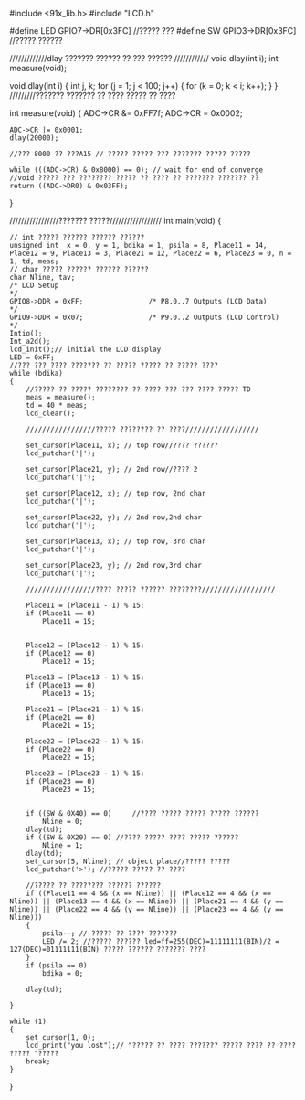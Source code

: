 #include <91x_lib.h>
#include "LCD.h"



#define   LED GPIO7->DR[0x3FC] //????? ???
#define   SW GPIO3->DR[0x3FC] //????? ??????


/////////////dlay  ??????? ?????? ?? ??? ?????? ////////////
void dlay(int i);
int measure(void);

void dlay(int i)
{
	int j, k;
	for (j = 1; j < 100; j++)
	{
		for (k = 0; k < i; k++);
	}
}
/////////??????? ??????? ?? ???? ????? ?? ????

int measure(void)
{
	ADC->CR &= 0xFF7f;
	ADC->CR = 0x0002;

	ADC->CR |= 0x0001;
	dlay(20000);

	//??? 8000 ?? ???A15 // ????? ????? ??? ??????? ????? ?????

	while (((ADC->CR) & 0x8000) == 0); // wait for end of converge
	//void ????? ??? ???????? ????? ?? ???? ?? ??????? ??????? ??
	return ((ADC->DR0) & 0x03FF);
}

/////////////////??????? ?????//////////////////
int main(void)
{

	// int ????? ?????? ?????? ??????
	unsigned int  x = 0, y = 1, bdika = 1, psila = 8, Place11 = 14, Place12 = 9, Place13 = 3, Place21 = 12, Place22 = 6, Place23 = 0, n = 1, td, meas;
	// char ????? ?????? ?????? ??????
	char Nline, tav;
	/* LCD Setup                                                                */
	GPIO8->DDR = 0xFF;                /* P8.0..7 Outputs (LCD Data)       */
	GPIO9->DDR = 0x07;                /* P9.0..2 Outputs (LCD Control)    */
	Intio();
	Int_a2d();
	lcd_init();// initial the LCD display
	LED = 0xFF;
	//??? ??? ???? ??????? ?? ????? ????? ?? ????? ????
	while (bdika)
	{
		//????? ?? ????? ???????? ?? ???? ??? ??? ???? ????? TD
		meas = measure();
		td = 40 * meas;
		lcd_clear();

		/////////////////????? ???????? ?? ????//////////////////

		set_cursor(Place11, x); // top row//???? ??????
		lcd_putchar('|');

		set_cursor(Place21, y); // 2nd row//???? 2
		lcd_putchar('|');

		set_cursor(Place12, x); // top row, 2nd char
		lcd_putchar('|');

		set_cursor(Place22, y); // 2nd row,2nd char
		lcd_putchar('|');

		set_cursor(Place13, x); // top row, 3rd char
		lcd_putchar('|');

		set_cursor(Place23, y); // 2nd row,3rd char
		lcd_putchar('|');

		/////////////////???? ????? ?????? ????????//////////////////

		Place11 = (Place11 - 1) % 15;
		if (Place11 == 0)
			Place11 = 15;


		Place12 = (Place12 - 1) % 15;
		if (Place12 == 0)
			Place12 = 15;

		Place13 = (Place13 - 1) % 15;
		if (Place13 == 0)
			Place13 = 15;

		Place21 = (Place21 - 1) % 15;
		if (Place21 == 0)
			Place21 = 15;

		Place22 = (Place22 - 1) % 15;
		if (Place22 == 0)
			Place22 = 15;

		Place23 = (Place23 - 1) % 15;
		if (Place23 == 0)
			Place23 = 15;


		if ((SW & 0X40) == 0)     //???? ????? ????? ????? ??????
			Nline = 0;
		dlay(td);
		if ((SW & 0X20) == 0) //???? ????? ???? ????? ??????
			Nline = 1;
		dlay(td);
		set_cursor(5, Nline); // object place//????? ?????
		lcd_putchar('>'); //????? ????? ?? ????

		//????? ?? ???????? ?????? ??????
		if ((Place11 == 4 && (x == Nline)) || (Place12 == 4 && (x == Nline)) || (Place13 == 4 && (x == Nline)) || (Place21 == 4 && (y == Nline)) || (Place22 == 4 && (y == Nline)) || (Place23 == 4 && (y == Nline)))
		{
			psila--; // ????? ?? ???? ???????  
			LED /= 2; //????? ?????? led=ff=255(DEC)=11111111(BIN)/2 = 127(DEC)=01111111(BIN) ????? ?????? ??????? ????
		}
		if (psila == 0)
			bdika = 0;

		dlay(td);

	}

	while (1)
	{
		set_cursor(1, 0);
		lcd_print("you lost");// "????? ?? ???? ??????? ????? ???? ?? ???? ????? "?????
		break;
	}

}
